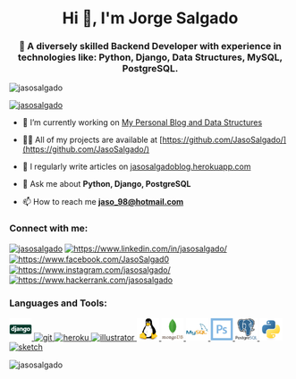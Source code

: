 <h1 align="center">Hi 👋, I'm Jorge Salgado</h1>
<h3 align="center"> A diversely skilled Backend Developer with experience in technologies like: Python, Django, Data Structures, MySQL, PostgreSQL.</h3>

<p align="left"> <img src="https://komarev.com/ghpvc/?username=jasosalgado&label=Profile%20views&color=0e75b6&style=flat" alt="jasosalgado" /> </p>

<p align="left"> <a href="https://twitter.com/jasosalgado" target="blank"><img src="https://img.shields.io/twitter/follow/jasosalgado?logo=twitter&style=for-the-badge" alt="jasosalgado" /></a> </p>

- 🔭  I’m currently working on [My Personal Blog and Data Structures](jasosalgadoblog.herokuapp.com)

- 👨‍💻  All of my projects are available at [https://github.com/JasoSalgado/](https://github.com/JasoSalgado/)

- 📝  I regularly write articles on [jasosalgadoblog.herokuapp.com](jasosalgadoblog.herokuapp.com)

- 💬  Ask me about **Python, Django, PostgreSQL**

- 📫  How to reach me **jaso_98@hotmail.com**

<h3 align="left">Connect with me:</h3>
<p align="left">
<a href="https://twitter.com/jasosalgado" target="blank"><img align="center" src="https://raw.githubusercontent.com/rahuldkjain/github-profile-readme-generator/master/src/images/icons/Social/twitter.svg" alt="jasosalgado" height="30" width="40" /></a>
<a href="https://linkedin.com/in/https://www.linkedin.com/in/jasosalgado/" target="blank"><img align="center" src="https://raw.githubusercontent.com/rahuldkjain/github-profile-readme-generator/master/src/images/icons/Social/linked-in-alt.svg" alt="https://www.linkedin.com/in/jasosalgado/" height="30" width="40" /></a>
<a href="https://www.facebook.com/JasoSalgad0" target="blank"><img align="center" src="https://raw.githubusercontent.com/rahuldkjain/github-profile-readme-generator/master/src/images/icons/Social/facebook.svg" alt="https://www.facebook.com/JasoSalgad0" height="30" width="40" /></a>
<a href="https://instagram.com/https://www.instagram.com/jasosalgado/" target="blank"><img align="center" src="https://raw.githubusercontent.com/rahuldkjain/github-profile-readme-generator/master/src/images/icons/Social/instagram.svg" alt="https://www.instagram.com/jasosalgado/" height="30" width="40" /></a>
<a href="https://www.hackerrank.com/https://www.hackerrank.com/jasosalgado" target="blank"><img align="center" src="https://raw.githubusercontent.com/rahuldkjain/github-profile-readme-generator/master/src/images/icons/Social/hackerrank.svg" alt="https://www.hackerrank.com/jasosalgado" height="30" width="40" /></a>
</p>

<h3 align="left">Languages and Tools:</h3>
<p align="left"> <a href="https://www.djangoproject.com/" target="_blank"> <img src="https://raw.githubusercontent.com/devicons/devicon/master/icons/django/django-original.svg" alt="django" width="40" height="40"/> </a> <a href="https://git-scm.com/" target="_blank"> <img src="https://www.vectorlogo.zone/logos/git-scm/git-scm-icon.svg" alt="git" width="40" height="40"/> </a> <a href="https://heroku.com" target="_blank"> <img src="https://www.vectorlogo.zone/logos/heroku/heroku-icon.svg" alt="heroku" width="40" height="40"/> </a> <a href="https://www.adobe.com/in/products/illustrator.html" target="_blank"> <img src="https://www.vectorlogo.zone/logos/adobe_illustrator/adobe_illustrator-icon.svg" alt="illustrator" width="40" height="40"/> </a> <a href="https://www.linux.org/" target="_blank"> <img src="https://raw.githubusercontent.com/devicons/devicon/master/icons/linux/linux-original.svg" alt="linux" width="40" height="40"/> </a> <a href="https://www.mongodb.com/" target="_blank"> <img src="https://raw.githubusercontent.com/devicons/devicon/master/icons/mongodb/mongodb-original-wordmark.svg" alt="mongodb" width="40" height="40"/> </a> <a href="https://www.mysql.com/" target="_blank"> <img src="https://raw.githubusercontent.com/devicons/devicon/master/icons/mysql/mysql-original-wordmark.svg" alt="mysql" width="40" height="40"/> </a> <a href="https://www.photoshop.com/en" target="_blank"> <img src="https://raw.githubusercontent.com/devicons/devicon/master/icons/photoshop/photoshop-line.svg" alt="photoshop" width="40" height="40"/> </a> <a href="https://www.postgresql.org" target="_blank"> <img src="https://raw.githubusercontent.com/devicons/devicon/master/icons/postgresql/postgresql-original-wordmark.svg" alt="postgresql" width="40" height="40"/> </a> <a href="https://www.python.org" target="_blank"> <img src="https://raw.githubusercontent.com/devicons/devicon/master/icons/python/python-original.svg" alt="python" width="40" height="40"/> </a> <a href="https://www.sketch.com/" target="_blank"> <img src="https://www.vectorlogo.zone/logos/sketchapp/sketchapp-icon.svg" alt="sketch" width="40" height="40"/> </a> </p>

<p><img align="center" src="https://github-readme-stats.vercel.app/api/top-langs?username=jasosalgado&show_icons=true&locale=en&layout=compact" alt="jasosalgado" /></p>
